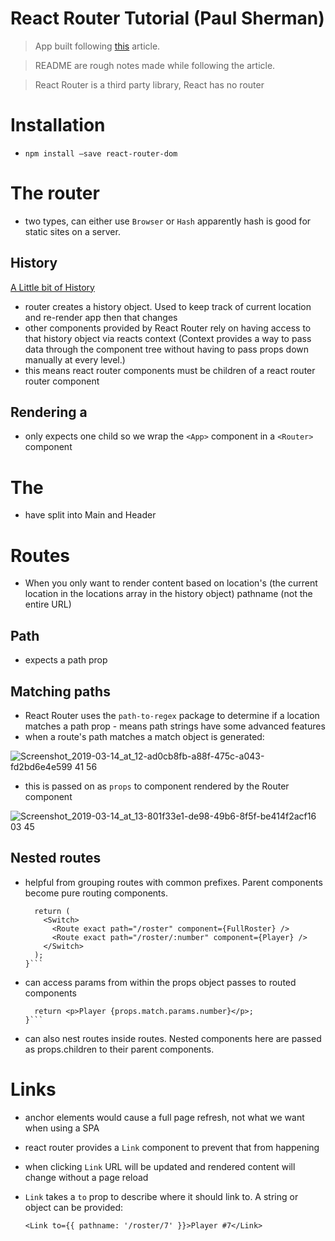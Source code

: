 # React Router Tutorial (Paul Sherman)

> App built following [this](https://blog.pshrmn.com/entry/simple-react-router-v4-tutorial/) article.

> README are rough notes made while following the article.

> React Router is a third party library, React has no router

# Installation

- `npm install —save react-router-dom`

# The router

- two types, can either use `Browser` or `Hash` apparently hash is good for static sites on a server.

## History

[A Little bit of History](https://blog.pshrmn.com/entry/a-little-bit-of-history/)

- router creates a history object. Used to keep track of current location and re-render app then that changes
- other components provided by React Router rely on having access to that history object via reacts context (Context provides a way to pass data through the component tree without having to pass props down manually at every level.)
- this means react router components must be children of a react router router component

## Rendering a <Router>

- only expects one child so we wrap the `<App>` component in a `<Router>` component

# The <App>

- have split into Main and Header

# Routes

- When you only want to render content based on location's (the current location in the locations array in the history object) pathname (not the entire URL)

## Path

- <Route> expects a path prop

## Matching paths

- React Router uses the `path-to-regex` package to determine if a location matches a path prop - means path strings have some advanced features
- when a route's path matches a match object is generated:

![Screenshot_2019-03-14_at_12-ad0cb8fb-a88f-475c-a043-fd2bd6e4e599 41 56](https://user-images.githubusercontent.com/20629455/55970282-2c8fdc80-5c77-11e9-9329-6a9503341383.png)


- this is passed on as `props` to component rendered by the Router component

![Screenshot_2019-03-14_at_13-801f33e1-de98-49b6-8f5f-be414f2acf16 03 45](https://user-images.githubusercontent.com/20629455/55970283-2c8fdc80-5c77-11e9-95c2-2312c05cf76a.png)

## Nested routes

- helpful from grouping routes with common prefixes. Parent components become pure routing components.

    ```export function Roster() {
      return (
        <Switch>
          <Route exact path="/roster" component={FullRoster} />
          <Route exact path="/roster/:number" component={Player} />
        </Switch>
      );
    }```

- can access params from within the props object passes to routed components

    ```export function Player(props) {
      return <p>Player {props.match.params.number}</p>;
    }```

- can also nest routes inside routes. Nested components here are passed as props.children to their parent components.

# Links

- anchor elements would cause a full page refresh, not what we want when using a SPA
- react router provides a `Link` component to prevent that from happening
- when clicking `Link` URL will be updated and rendered content will change without a page reload
- `Link` takes a `to` prop to describe where it should link to. A string or object can be provided:

    `<Link to={{ pathname: '/roster/7' }}>Player #7</Link>`
